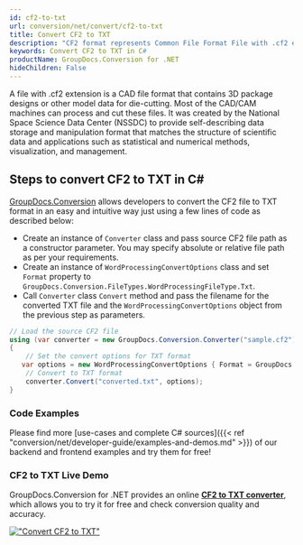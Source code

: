 ```yaml
---
id: cf2-to-txt
url: conversion/net/convert/cf2-to-txt
title: Convert CF2 to TXT
description: "CF2 format represents Common File Format File with .cf2 extension. Learn how to convert CF2 to TXT file programmatically in C# language using GroupDocs.Conversion for .NET library."
keywords: Convert CF2 to TXT in C#
productName: GroupDocs.Conversion for .NET
hideChildren: False
---
```


A file with .cf2 extension is a CAD file format that contains 3D package designs or other model data for die-cutting. Most of the CAD/CAM machines can process and cut these files. It was created by the National Space Science Data Center (NSSDC) to provide self-describing data storage and manipulation format that matches the structure of scientific data and applications such as statistical and numerical methods, visualization, and management. 

## Steps to convert CF2 to TXT in C#

[GroupDocs.Conversion](https://products.groupdocs.com/conversion/net) allows developers to convert the CF2 file to TXT format in an easy and intuitive way just using a few lines of code as described below:

* Create an instance of `Converter` class and pass source CF2 file path as a constructor parameter. You may specify absolute or relative file path as per your requirements. 
* Create an instance of `WordProcessingConvertOptions` class and set `Format` property to `GroupDocs.Conversion.FileTypes.WordProcessingFileType.Txt`.
* Call `Converter` class `Convert` method and pass the filename for the converted TXT file and the `WordProcessingConvertOptions` object from the previous step as parameters.

```csharp
// Load the source CF2 file
using (var converter = new GroupDocs.Conversion.Converter("sample.cf2"))
{
    // Set the convert options for TXT format
   var options = new WordProcessingConvertOptions { Format = GroupDocs.Conversion.FileTypes.WordProcessingFileType.Txt };
    // Convert to TXT format
    converter.Convert("converted.txt", options);
}
```

### Code Examples

Please find more [use-cases and complete C# sources]({{< ref "conversion/net/developer-guide/examples-and-demos.md" >}}) of our backend and frontend examples and try them for free!

### CF2 to TXT Live Demo

GroupDocs.Conversion for .NET provides an online [**CF2 to TXT converter**](https://products.groupdocs.app/conversion/cf2-to-txt), which allows you to try it for free and check conversion quality and accuracy.

[!["Convert CF2 to TXT"](conversion/net/images/convert-to-txt/convert-cf2-to-txt.png)](https://products.groupdocs.app/conversion/cf2-to-txt)